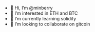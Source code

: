 - 👋 Hi, I’m @minberry
- 👀 I’m interested in ETH and BTC
- 🌱 I’m currently learning solidity
- 💞️ I’m looking to collaborate on gitcoin


<!---
minberry/minberry is a ✨ special ✨ repository because its `README.md` (this file) appears on your GitHub profile.
You can click the Preview link to take a look at your changes.
--->
